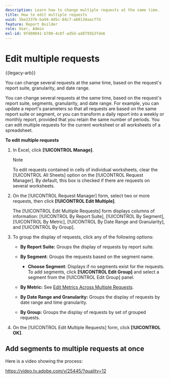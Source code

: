 ```yaml
---
description: Learn how to change multiple requests at the same time.
title: How to edit multiple requests
uuid: 5be23376-ba94-4d5c-84c7-a60134aacf7d
feature: Report Builder
role: User, Admin
exl-id: 9fd08041-b780-4c8f-ad5d-ad8795b3fde6
---
```

# Edit multiple requests

{{legacy-arb}}

You can change several requests at the same time, based on the request's report suite, granularity, and date range.

You can change several requests at the same time, based on the request's report suite, segments, granularity, and date range. For example, you can update a report's parameters so that all requests are based on the same report suite or segment, or you can transform a daily report into a weekly or monthly report, provided that you retain the same number of periods. You can edit multiple requests for the current worksheet or all worksheets of a spreadsheet.

**To edit multiple requests** 

1. In Excel, click **[!UICONTROL Manage]**.

   >[!NOTE]
   >
   >To edit requests contained in cells of individual worksheets, clear the [!UICONTROL All Sheets] option on the [!UICONTROL Request Manager]. By default, this box is checked if there are requests on several worksheets.

1. On the [!UICONTROL Request Manager] form, select two or more requests, then click **[!UICONTROL Edit Multiple]**.

   The [!UICONTROL Edit Multiple Requests] form displays columns of information: [!UICONTROL By Report Suite], [!UICONTROL By Segment], [!UICONTROL By Metric], [!UICONTROL By Date Range and Granularity], and [!UICONTROL By Group].
1. To group the display of requests, click any of the following options:

    * **By Report Suite:** Groups the display of requests by report suite.
    * **By Segment**: Groups the requests based on the segment name.

        * **Choose Segment**: Displays if no segments exist for the requests. To add segments, click **[!UICONTROL Edit Group]** and select a segment from the [!UICONTROL Edit Group] panel.

    * **By Metric:** See [Edit Metrics Across Multiple Requests](/help/analyze/legacy-report-builder/manage-requests/edit-multiple-metrics.md).
    
    * **By Date Range and Granularity:** Groups the display of requests by date range and time granularity.
    * **By Group:** Groups the display of requests by set of grouped requests.

1. On the [!UICONTROL Edit Multiple Requests] form, click **[!UICONTROL OK]**.

## Add segments to multiple requests at once

Here is a video showing the process:

https://video.tv.adobe.com/v/25445/?quality=12
